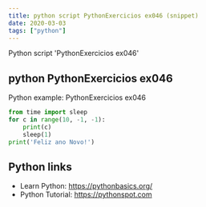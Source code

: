 ```yaml
---
title: python script PythonExercicios ex046 (snippet)
date: 2020-03-03
tags: ["python"]
---
```

Python script 'PythonExercicios ex046'


## python PythonExercicios ex046

Python example: PythonExercicios ex046

```python
from time import sleep
for c in range(10, -1, -1):
    print(c)
    sleep(1)
print('Feliz ano Novo!')


```

## Python links

- Learn Python: https://pythonbasics.org/
- Python Tutorial: https://pythonspot.com

